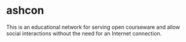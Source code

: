 ashcon
======

This is an educational network for serving open courseware and allow social interactions without the need for an Internet connection.
